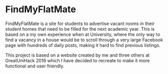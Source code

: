 # FindMyFlatMate
FindMyFlatMate is a site for students to advertise vacant rooms in their student homes that need to be filled for the next academic year.
This is based on a my own experience when at University, where the only way to find a vacancy in a house would be to scroll through a very large
Facebook page with hundreds of daily posts, making it hard to find previous listings.

This project is based on a website created by me and three others at GreatUniHack 2018 which I have decided to recreate to make it more functional
and user friendly.
